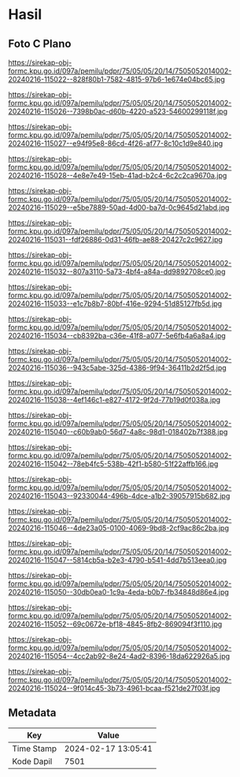 # Hasil

## Foto C Plano

https://sirekap-obj-formc.kpu.go.id/097a/pemilu/pdpr/75/05/05/20/14/7505052014002-20240216-115022--828f80b1-7582-4815-97b6-1e674e04bc65.jpg

https://sirekap-obj-formc.kpu.go.id/097a/pemilu/pdpr/75/05/05/20/14/7505052014002-20240216-115026--7398b0ac-d60b-4220-a523-54600299118f.jpg

https://sirekap-obj-formc.kpu.go.id/097a/pemilu/pdpr/75/05/05/20/14/7505052014002-20240216-115027--e94f95e8-86cd-4f26-af77-8c10c1d9e840.jpg

https://sirekap-obj-formc.kpu.go.id/097a/pemilu/pdpr/75/05/05/20/14/7505052014002-20240216-115028--4e8e7e49-15eb-41ad-b2c4-6c2c2ca9670a.jpg

https://sirekap-obj-formc.kpu.go.id/097a/pemilu/pdpr/75/05/05/20/14/7505052014002-20240216-115029--e5be7889-50ad-4d00-ba7d-0c9645d21abd.jpg

https://sirekap-obj-formc.kpu.go.id/097a/pemilu/pdpr/75/05/05/20/14/7505052014002-20240216-115031--fdf26886-0d31-46fb-ae88-20427c2c9627.jpg

https://sirekap-obj-formc.kpu.go.id/097a/pemilu/pdpr/75/05/05/20/14/7505052014002-20240216-115032--807a3110-5a73-4bf4-a84a-dd9892708ce0.jpg

https://sirekap-obj-formc.kpu.go.id/097a/pemilu/pdpr/75/05/05/20/14/7505052014002-20240216-115033--e1c7b8b7-80bf-416e-9294-51d85127fb5d.jpg

https://sirekap-obj-formc.kpu.go.id/097a/pemilu/pdpr/75/05/05/20/14/7505052014002-20240216-115034--cb8392ba-c36e-41f8-a077-5e6fb4a6a8a4.jpg

https://sirekap-obj-formc.kpu.go.id/097a/pemilu/pdpr/75/05/05/20/14/7505052014002-20240216-115036--943c5abe-325d-4386-9f94-36411b2d2f5d.jpg

https://sirekap-obj-formc.kpu.go.id/097a/pemilu/pdpr/75/05/05/20/14/7505052014002-20240216-115038--4ef146c1-e827-4172-9f2d-77b19d0f038a.jpg

https://sirekap-obj-formc.kpu.go.id/097a/pemilu/pdpr/75/05/05/20/14/7505052014002-20240216-115040--c60b9ab0-56d7-4a8c-98d1-018402b7f388.jpg

https://sirekap-obj-formc.kpu.go.id/097a/pemilu/pdpr/75/05/05/20/14/7505052014002-20240216-115042--78eb4fc5-538b-42f1-b580-51f22affb166.jpg

https://sirekap-obj-formc.kpu.go.id/097a/pemilu/pdpr/75/05/05/20/14/7505052014002-20240216-115043--92330044-496b-4dce-a1b2-39057915b682.jpg

https://sirekap-obj-formc.kpu.go.id/097a/pemilu/pdpr/75/05/05/20/14/7505052014002-20240216-115046--4de23a05-0100-4069-9bd8-2cf9ac86c2ba.jpg

https://sirekap-obj-formc.kpu.go.id/097a/pemilu/pdpr/75/05/05/20/14/7505052014002-20240216-115047--5814cb5a-b2e3-4790-b541-4dd7b513eea0.jpg

https://sirekap-obj-formc.kpu.go.id/097a/pemilu/pdpr/75/05/05/20/14/7505052014002-20240216-115050--30db0ea0-1c9a-4eda-b0b7-fb34848d86e4.jpg

https://sirekap-obj-formc.kpu.go.id/097a/pemilu/pdpr/75/05/05/20/14/7505052014002-20240216-115052--69c0672e-bf18-4845-8fb2-869094f3f110.jpg

https://sirekap-obj-formc.kpu.go.id/097a/pemilu/pdpr/75/05/05/20/14/7505052014002-20240216-115054--4cc2ab92-8e24-4ad2-8396-18da622926a5.jpg

https://sirekap-obj-formc.kpu.go.id/097a/pemilu/pdpr/75/05/05/20/14/7505052014002-20240216-115024--9f014c45-3b73-4961-bcaa-f521de27f03f.jpg


## Metadata

| Key        | Value               |
| ---------- | ------------------- |
| Time Stamp | 2024-02-17 13:05:41 |
| Kode Dapil | 7501                |



